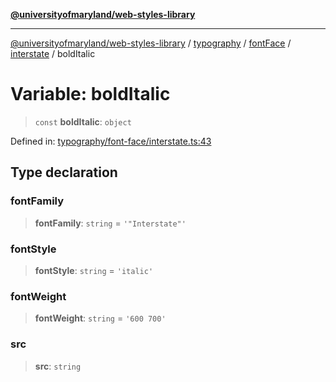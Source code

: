 [**@universityofmaryland/web-styles-library**](../../../../../../README.md)

***

[@universityofmaryland/web-styles-library](../../../../../../README.md) / [typography](../../../../../README.md) / [fontFace](../../../README.md) / [interstate](../README.md) / boldItalic

# Variable: boldItalic

> `const` **boldItalic**: `object`

Defined in: [typography/font-face/interstate.ts:43](https://github.com/UMD-Digital/design-system/blob/7fa144f196ef5f0ef2b372670136735f5a5c9236/packages/styles/source/typography/font-face/interstate.ts#L43)

## Type declaration

### fontFamily

> **fontFamily**: `string` = `'"Interstate"'`

### fontStyle

> **fontStyle**: `string` = `'italic'`

### fontWeight

> **fontWeight**: `string` = `'600 700'`

### src

> **src**: `string`
